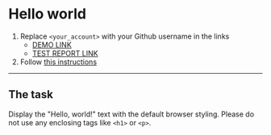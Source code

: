 # Hello world
1. Replace `<your_account>` with your Github username in the links
    - [DEMO LINK](https://zhenya-mezhueva.github.io/layout_hello-world/) <br>
    - [TEST REPORT LINK](https://zhenya-mezhueva.github.io/layout_hello-world/report/html_report/)
2. Follow [this instructions](https://mate-academy.github.io/layout_task-guideline/)
___

## The task
Display the "Hello, world!" text with the default browser styling. Please do not
use any enclosing tags like `<h1>` or `<p>`.
